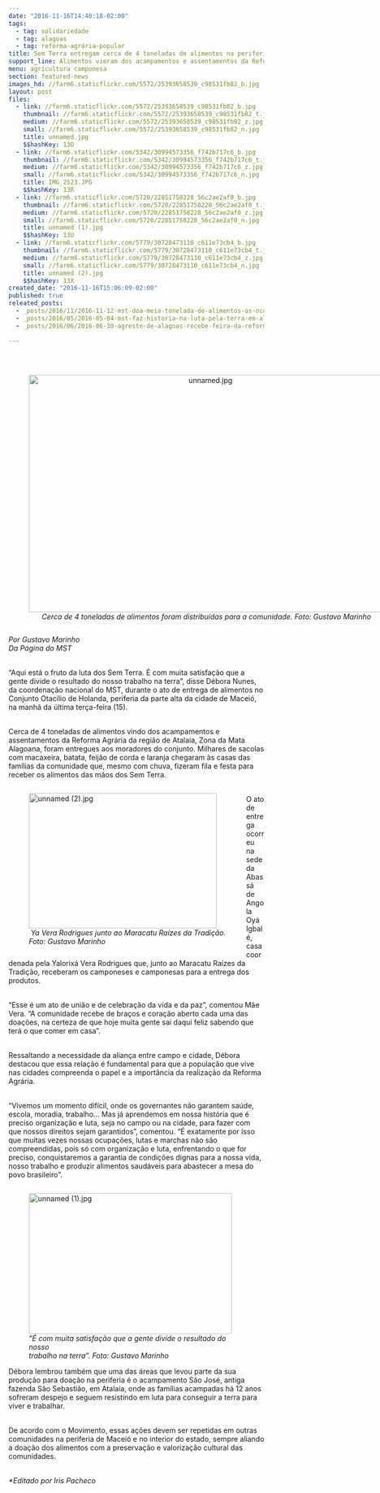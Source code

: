 ```yaml
---
date: "2016-11-16T14:40:18-02:00"
tags:
  - tag: solidariedade
  - tag: alagoas
  - tag: reforma-agrária-popular
title: ​Sem Terra entregam cerca de 4 toneladas de alimentos na periferia de Maceió
support_line: Alimentos vieram dos acampamentos e assentamentos da Reforma Agrária na Zona da Mata Alagoana e foram entregues aos moradores da comunidade
menu: agricultura camponesa
section: featured-news
images_hd: //farm6.staticflickr.com/5572/25393658539_c98531fb82_b.jpg
layout: post
files:
  - link: //farm6.staticflickr.com/5572/25393658539_c98531fb82_b.jpg
    thumbnail: //farm6.staticflickr.com/5572/25393658539_c98531fb82_t.jpg
    medium: //farm6.staticflickr.com/5572/25393658539_c98531fb82_z.jpg
    small: //farm6.staticflickr.com/5572/25393658539_c98531fb82_n.jpg
    title: unnamed.jpg
    $$hashKey: 13O
  - link: //farm6.staticflickr.com/5342/30994573356_f742b717c6_b.jpg
    thumbnail: //farm6.staticflickr.com/5342/30994573356_f742b717c6_t.jpg
    medium: //farm6.staticflickr.com/5342/30994573356_f742b717c6_z.jpg
    small: //farm6.staticflickr.com/5342/30994573356_f742b717c6_n.jpg
    title: IMG_2523.JPG
    $$hashKey: 13R
  - link: //farm6.staticflickr.com/5720/22851758228_56c2ae2af0_b.jpg
    thumbnail: //farm6.staticflickr.com/5720/22851758228_56c2ae2af0_t.jpg
    medium: //farm6.staticflickr.com/5720/22851758228_56c2ae2af0_z.jpg
    small: //farm6.staticflickr.com/5720/22851758228_56c2ae2af0_n.jpg
    title: unnamed (1).jpg
    $$hashKey: 13U
  - link: //farm6.staticflickr.com/5779/30728473110_c611e73cb4_b.jpg
    thumbnail: //farm6.staticflickr.com/5779/30728473110_c611e73cb4_t.jpg
    medium: //farm6.staticflickr.com/5779/30728473110_c611e73cb4_z.jpg
    small: //farm6.staticflickr.com/5779/30728473110_c611e73cb4_n.jpg
    title: unnamed (2).jpg
    $$hashKey: 13X
created_date: "2016-11-16T15:06:09-02:00"
published: true
releated_posts:
  - _posts/2016/11/2016-11-12-mst-doa-meia-tonelada-de-alimentos-as-ocupacoes-da-ufrgs.md
  - _posts/2016/05/2016-05-04-mst-faz-historia-na-luta-pela-terra-em-alagoas.md
  - _posts/2016/06/2016-06-30-agreste-de-alagoas-recebe-feira-da-reforma-agraria.md

---
```

<p>&nbsp;</p>

<div style="text-align:center">
<figure class="image" style="display:inline-block"><img alt="unnamed.jpg" height="467" src="//farm6.staticflickr.com/5572/25393658539_c98531fb82_b.jpg" width="700" />
<figcaption><em>Cerca de 4 toneladas de alimentos foram distribu&iacute;das para a comunidade. Foto: Gustavo Marinho</em></figcaption>
</figure>
</div>

<p><em>Por Gustavo Marinho&nbsp;<br />
Da P&aacute;gina do MST</em></p>

<p><br />
&ldquo;Aqui est&aacute; o fruto da luta dos Sem Terra. &Eacute; com muita satisfa&ccedil;&atilde;o que a gente divide o resultado do nosso trabalho na terra&rdquo;, disse D&eacute;bora Nunes, da coordena&ccedil;&atilde;o nacional do MST, durante o ato de entrega de alimentos no Conjunto Otac&iacute;lio de Holanda, periferia da parte alta da cidade de Macei&oacute;, na manh&atilde; da &uacute;ltima ter&ccedil;a-feira (15).</p>

<p><br />
Cerca de 4 toneladas de alimentos vindo dos acampamentos e assentamentos da Reforma Agr&aacute;ria da regi&atilde;o de Atalaia, Zona da Mata Alagoana, foram entregues aos moradores do conjunto. Milhares de sacolas com macaxeira, batata, feij&atilde;o de corda e laranja chegaram &agrave;s casas das fam&iacute;lias da comunidade que, mesmo com chuva, fizeram fila e festa para receber os alimentos das m&atilde;os dos Sem Terra.</p>

<figure class="image" style="float:left"><img alt="unnamed (2).jpg" height="266" src="//farm6.staticflickr.com/5779/30728473110_c611e73cb4_b.jpg" width="370" />
<figcaption><em>&nbsp;Ya Vera Rodrigues junto ao Maracatu Ra&iacute;zes da Tradi&ccedil;&atilde;o.<br />
Foto: Gustavo Marinho</em></figcaption>
</figure>

<p><br />
O ato de entrega ocorreu na sede da Abass&aacute; de Angola Oy&aacute; Igbal&eacute;, casa coordenada pela Yalorix&aacute; Vera Rodrigues que, junto ao Maracatu Ra&iacute;zes da Tradi&ccedil;&atilde;o, receberam os camponeses e camponesas para a entrega dos produtos.</p>

<p><br />
&ldquo;Esse &eacute; um ato de uni&atilde;o e de celebra&ccedil;&atilde;o da vida e da paz&rdquo;, comentou M&atilde;e Vera. &ldquo;A comunidade recebe de bra&ccedil;os e cora&ccedil;&atilde;o aberto cada uma das doa&ccedil;&otilde;es, na certeza de que hoje muita gente sai daqui feliz sabendo que ter&aacute; o que comer em casa&rdquo;.</p>

<p><br />
Ressaltando a necessidade da alian&ccedil;a entre campo e cidade, D&eacute;bora destacou que essa rela&ccedil;&atilde;o &eacute; fundamental para que a popula&ccedil;&atilde;o que vive nas cidades compreenda o papel e a import&acirc;ncia da realiza&ccedil;&atilde;o da Reforma Agr&aacute;ria.</p>

<p><br />
&ldquo;Vivemos um momento dif&iacute;cil, onde os governantes n&atilde;o garantem sa&uacute;de, escola, moradia, trabalho... Mas j&aacute; aprendemos em nossa hist&oacute;ria que &eacute; preciso organiza&ccedil;&atilde;o e luta, seja no campo ou na cidade, para fazer com que nossos direitos sejam garantidos&rdquo;, comentou. &ldquo;&Eacute; exatamente por isso que muitas vezes nossas ocupa&ccedil;&otilde;es, lutas e marchas n&atilde;o s&atilde;o compreendidas, pois s&oacute; com organiza&ccedil;&atilde;o e luta, enfrentando o que for preciso, conquistaremos a garantia de condi&ccedil;&otilde;es dignas para a nossa vida, nosso trabalho e produzir alimentos saud&aacute;veis para abastecer a mesa do povo brasileiro&rdquo;.</p>

<figure class="image" style="float:right"><img alt="unnamed (1).jpg" height="277" src="//farm6.staticflickr.com/5720/22851758228_56c2ae2af0_b.jpg" width="400" />
<figcaption><em>&quot;&Eacute; com muita satisfa&ccedil;&atilde;o que a gente divide o resultado do nosso<br />
trabalho na terra&rdquo;. Foto: Gustavo Marinho</em></figcaption>
</figure>

<p><br />
D&eacute;bora lembrou tamb&eacute;m que uma das &aacute;reas que levou parte da sua produ&ccedil;&atilde;o para doa&ccedil;&atilde;o na periferia &eacute; o acampamento S&atilde;o Jos&eacute;, antiga fazenda S&atilde;o Sebasti&atilde;o, em Atalaia, onde as fam&iacute;lias acampadas h&aacute; 12 anos sofreram despejo e seguem resistindo em luta para conseguir a terra para viver e trabalhar.</p>

<p><br />
De acordo com o Movimento, essas a&ccedil;&otilde;es devem ser repetidas em outras comunidades na periferia de Macei&oacute; e no interior do estado, sempre aliando a doa&ccedil;&atilde;o dos alimentos com a preserva&ccedil;&atilde;o e valoriza&ccedil;&atilde;o cultural das comunidades.</p>

<p><br />
<em>*Editado por Iris Pacheco</em></p>
